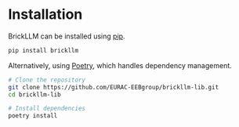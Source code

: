 # Installation

BrickLLM can be installed using [pip](https://pypi.org/project/brickllm/).

```bash
pip install brickllm
```

Alternatively, using [Poetry](https://python-poetry.org/), which handles dependency management.

```bash
# Clone the repository
git clone https://github.com/EURAC-EEBgroup/brickllm-lib.git
cd brickllm-lib

# Install dependencies
poetry install
```

